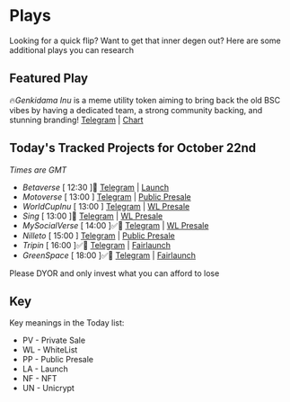 
# Plays

Looking for a quick flip? Want to get that inner degen out? Here are some additional plays you can research

## Featured Play

🔥*Genkidama Inu* is a meme utility token aiming to bring back the old BSC vibes by having a dedicated team, a strong community backing, and stunning branding! 
[Telegram](https://t.me/GenkidamaInuportal) | [Chart](https://app.nexuscrypto.com/token/bsc/0xa8f362135f14e798b536167b81ccf84f0708ac79)

## Today's Tracked Projects for October 22nd
_Times are GMT_

- *Betaverse* [ 12:30 ]📄
[Telegram](https://t.me/BetaverseTG) | [Launch](https://poocoin.app/tokens/0xb04b8e2a10ce3147982242a8122cf3b61e2dfe7b)
- *Motoverse* [ 13:00 ]
[Telegram](https://t.me/motoversegame) | [Public Presale](https://www.pinksale.finance/launchpad/0xF8179D9Dd22340b7C503E0Ca101F94F16402f8e7?chain=BSC)
- *WorldCupInu* [ 13:00 ]
[Telegram](https://t.me/WorldCupInu_GLO) | [WL Presale](https://www.pinksale.finance/launchpad/0x6b96B4AEe5d5F23A888d3ECfD340a3A63808e117?chain=BSC)
- *Sing* [ 13:00 ]📄
[Telegram](https://t.me/sing_global) | [WL Presale](https://www.pinksale.finance/launchpad/0xaeB3fdA19cdF74d44e9c81c7ca8756619C5B02a3?chain=BSC)
- *MySocialVerse* [ 14:00 ]✅📄
[Telegram](https://t.me/MSVTOfficial) | [WL Presale](https://www.pinksale.finance/launchpad/0xE48F120eb2af826149Cc8f99372c79f480999901?chain=BSC)
- *Nilleto* [ 15:00 ]
[Telegram](https://t.me/NilletoProject) | [Public Presale](https://www.pinksale.finance/launchpad/0xF1dEC1938487Cc7956eE7503FDDC2e9d9972831E?chain=BSC)
- *Tripin* [ 16:00 ]✅📄
[Telegram](https://t.me/tripin_en) | [Fairlaunch](https://www.pinksale.finance/launchpad/0x20E97739DdD69b115b170BB9857aEFC57Ffe821F?chain=BSC)
- *GreenSpace* [ 18:00 ]✅📄
[Telegram](https://t.me/greenspacetokencom) | [Fairlaunch](https://www.pinksale.finance/launchpad/0xD33f5e68c9Aa227d4171d1Af4c6f4ef70f248E8c?chain=BSC)


Please DYOR and only invest what you can afford to lose

## Key
Key meanings in the Today list:

- PV - Private Sale
- WL - WhiteList
- PP - Public Presale
- LA - Launch
- NF - NFT
- UN - Unicrypt